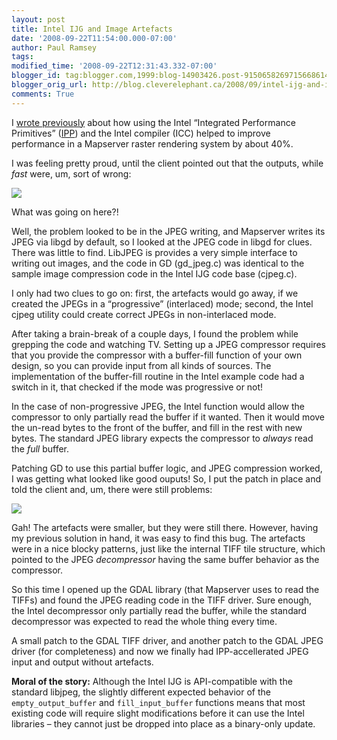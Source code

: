 ```yaml
---
layout: post
title: Intel IJG and Image Artefacts
date: '2008-09-22T11:54:00.000-07:00'
author: Paul Ramsey
tags: 
modified_time: '2008-09-22T12:31:43.332-07:00'
blogger_id: tag:blogger.com,1999:blog-14903426.post-9150658269715668614
blogger_orig_url: http://blog.cleverelephant.ca/2008/09/intel-ijg-and-image-artefacts.html
comments: True
---
```


I [wrote previously](http://blog.cleverelephant.ca/2008/08/optimize-optimize-optimize.html) about how using the Intel &ldquo;Integrated Performance Primitives&rdquo; ([IPP](http://www.intel.com/cd/software/products/asmo-na/eng/302910.htm)) and the Intel compiler (ICC) helped to improve performance in a Mapserver raster rendering system by about 40%.

I was feeling pretty proud, until the client pointed out that the outputs, while *fast* were, um, sort of wrong:

[<img src="http://www.cleverelephant.ca/ipp_err_gd_sm.jpg">](http://www.cleverelephant.ca/ipp_err_gd.jpg)

What was going on here?!

Well, the problem looked to be in the JPEG writing, and Mapserver writes its JPEG via libgd by default, so I looked at the JPEG code in libgd for clues. There was little to find. LibJPEG is provides a very simple interface to writing out images, and the code in GD (gd_jpeg.c) was identical to the sample image compression code in the Intel IJG code base (cjpeg.c).

I only had two clues to go on: first, the artefacts would go away, if we created the JPEGs in a &ldquo;progressive&rdquo; (interlaced) mode; second, the Intel cjpeg utility could create correct JPEGs in non-interlaced mode. 

After taking a brain-break of a couple days, I found the problem while grepping the code and watching TV. Setting up a JPEG compressor requires that you provide the compressor with a buffer-fill function of your own design, so you can provide input from all kinds of sources. The implementation of the buffer-fill routine in the Intel example code had a switch in it, that checked if the mode was progressive or not!

In the case of non-progressive JPEG, the Intel function would allow the compressor to only partially read the buffer if it wanted. Then it would move the un-read bytes to the front of the buffer, and fill in the rest with new bytes. The standard JPEG library expects the compressor to *always* read the *full* buffer.

Patching GD to use this partial buffer logic, and JPEG compression worked, I was getting what looked like good ouputs! So, I put the patch in place and told the client and, um, there were still problems:

[<img src="http://www.cleverelephant.ca/ipp_err_gdal_sm.jpg">](http://www.cleverelephant.ca/ipp_err_gdal.jpg)

Gah! The artefacts were smaller, but they were still there. However, having my previous solution in hand, it was easy to find this bug. The artefacts were in a nice blocky patterns, just like the internal TIFF tile structure, which pointed to the JPEG *decompressor* having the same buffer behavior as the compressor.

So this time I opened up the GDAL library (that Mapserver uses to read the TIFFs) and found the JPEG reading code in the TIFF driver. Sure enough, the Intel decompressor only partially read the buffer, while the standard decompressor was expected to read the whole thing every time.  

A small patch to the GDAL TIFF driver, and another patch to the GDAL JPEG driver (for completeness) and now we finally had IPP-accellerated JPEG input and output without artefacts.

**Moral of the story:** Although the Intel IJG is API-compatible with the standard libjpeg, the slightly different expected behavior of the <code>empty_output_buffer</code> and <code>fill_input_buffer</code> functions means that most existing code will require slight modifications before it can use the Intel libraries &ndash; they cannot just be dropped into place as a binary-only update.

